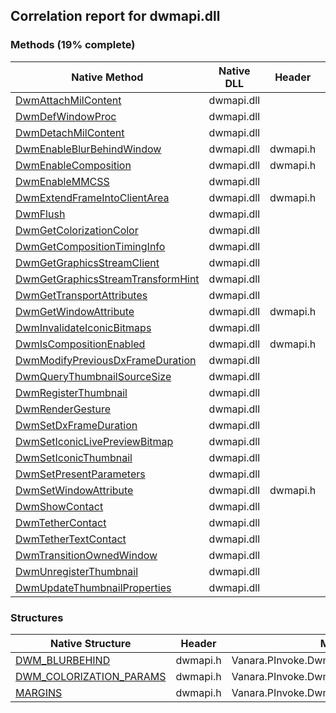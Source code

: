 ## Correlation report for dwmapi.dll
### Methods (19% complete)
Native Method | Native DLL | Header | Managed Method
---- | ---- | ---- | ----
[DwmAttachMilContent](https://www.google.com/search?num=5&q=DwmAttachMilContent+site%3Amsdn.microsoft.com) | dwmapi.dll |  | 
[DwmDefWindowProc](https://www.google.com/search?num=5&q=DwmDefWindowProc+site%3Amsdn.microsoft.com) | dwmapi.dll |  | 
[DwmDetachMilContent](https://www.google.com/search?num=5&q=DwmDetachMilContent+site%3Amsdn.microsoft.com) | dwmapi.dll |  | 
[DwmEnableBlurBehindWindow](https://www.google.com/search?num=5&q=DwmEnableBlurBehindWindow+site%3Amsdn.microsoft.com) | dwmapi.dll | dwmapi.h | Vanara.PInvoke.DwmApi.DwmEnableBlurBehindWindow
[DwmEnableComposition](https://www.google.com/search?num=5&q=DwmEnableComposition+site%3Amsdn.microsoft.com) | dwmapi.dll | dwmapi.h | Vanara.PInvoke.DwmApi.DwmEnableComposition
[DwmEnableMMCSS](https://www.google.com/search?num=5&q=DwmEnableMMCSS+site%3Amsdn.microsoft.com) | dwmapi.dll |  | 
[DwmExtendFrameIntoClientArea](https://www.google.com/search?num=5&q=DwmExtendFrameIntoClientArea+site%3Amsdn.microsoft.com) | dwmapi.dll | dwmapi.h | Vanara.PInvoke.DwmApi.DwmExtendFrameIntoClientArea
[DwmFlush](https://www.google.com/search?num=5&q=DwmFlush+site%3Amsdn.microsoft.com) | dwmapi.dll |  | 
[DwmGetColorizationColor](https://www.google.com/search?num=5&q=DwmGetColorizationColor+site%3Amsdn.microsoft.com) | dwmapi.dll |  | 
[DwmGetCompositionTimingInfo](https://www.google.com/search?num=5&q=DwmGetCompositionTimingInfo+site%3Amsdn.microsoft.com) | dwmapi.dll |  | 
[DwmGetGraphicsStreamClient](https://www.google.com/search?num=5&q=DwmGetGraphicsStreamClient+site%3Amsdn.microsoft.com) | dwmapi.dll |  | 
[DwmGetGraphicsStreamTransformHint](https://www.google.com/search?num=5&q=DwmGetGraphicsStreamTransformHint+site%3Amsdn.microsoft.com) | dwmapi.dll |  | 
[DwmGetTransportAttributes](https://www.google.com/search?num=5&q=DwmGetTransportAttributes+site%3Amsdn.microsoft.com) | dwmapi.dll |  | 
[DwmGetWindowAttribute](https://www.google.com/search?num=5&q=DwmGetWindowAttribute+site%3Amsdn.microsoft.com) | dwmapi.dll | dwmapi.h | Vanara.PInvoke.DwmApi.DwmGetWindowAttribute
[DwmInvalidateIconicBitmaps](https://www.google.com/search?num=5&q=DwmInvalidateIconicBitmaps+site%3Amsdn.microsoft.com) | dwmapi.dll |  | 
[DwmIsCompositionEnabled](https://www.google.com/search?num=5&q=DwmIsCompositionEnabled+site%3Amsdn.microsoft.com) | dwmapi.dll | dwmapi.h | Vanara.PInvoke.DwmApi.DwmIsCompositionEnabled
[DwmModifyPreviousDxFrameDuration](https://www.google.com/search?num=5&q=DwmModifyPreviousDxFrameDuration+site%3Amsdn.microsoft.com) | dwmapi.dll |  | 
[DwmQueryThumbnailSourceSize](https://www.google.com/search?num=5&q=DwmQueryThumbnailSourceSize+site%3Amsdn.microsoft.com) | dwmapi.dll |  | 
[DwmRegisterThumbnail](https://www.google.com/search?num=5&q=DwmRegisterThumbnail+site%3Amsdn.microsoft.com) | dwmapi.dll |  | 
[DwmRenderGesture](https://www.google.com/search?num=5&q=DwmRenderGesture+site%3Amsdn.microsoft.com) | dwmapi.dll |  | 
[DwmSetDxFrameDuration](https://www.google.com/search?num=5&q=DwmSetDxFrameDuration+site%3Amsdn.microsoft.com) | dwmapi.dll |  | 
[DwmSetIconicLivePreviewBitmap](https://www.google.com/search?num=5&q=DwmSetIconicLivePreviewBitmap+site%3Amsdn.microsoft.com) | dwmapi.dll |  | 
[DwmSetIconicThumbnail](https://www.google.com/search?num=5&q=DwmSetIconicThumbnail+site%3Amsdn.microsoft.com) | dwmapi.dll |  | 
[DwmSetPresentParameters](https://www.google.com/search?num=5&q=DwmSetPresentParameters+site%3Amsdn.microsoft.com) | dwmapi.dll |  | 
[DwmSetWindowAttribute](https://www.google.com/search?num=5&q=DwmSetWindowAttribute+site%3Amsdn.microsoft.com) | dwmapi.dll | dwmapi.h | Vanara.PInvoke.DwmApi.DwmSetWindowAttribute
[DwmShowContact](https://www.google.com/search?num=5&q=DwmShowContact+site%3Amsdn.microsoft.com) | dwmapi.dll |  | 
[DwmTetherContact](https://www.google.com/search?num=5&q=DwmTetherContact+site%3Amsdn.microsoft.com) | dwmapi.dll |  | 
[DwmTetherTextContact](https://www.google.com/search?num=5&q=DwmTetherTextContact+site%3Amsdn.microsoft.com) | dwmapi.dll |  | 
[DwmTransitionOwnedWindow](https://www.google.com/search?num=5&q=DwmTransitionOwnedWindow+site%3Amsdn.microsoft.com) | dwmapi.dll |  | 
[DwmUnregisterThumbnail](https://www.google.com/search?num=5&q=DwmUnregisterThumbnail+site%3Amsdn.microsoft.com) | dwmapi.dll |  | 
[DwmUpdateThumbnailProperties](https://www.google.com/search?num=5&q=DwmUpdateThumbnailProperties+site%3Amsdn.microsoft.com) | dwmapi.dll |  | 
### Structures
Native Structure | Header | Managed Structure
---- | ---- | ----
[DWM_BLURBEHIND](https://www.google.com/search?num=5&q=DWM_BLURBEHIND+site%3Amsdn.microsoft.com) | dwmapi.h | Vanara.PInvoke.DwmApi+DWM_BLURBEHIND
[DWM_COLORIZATION_PARAMS](https://www.google.com/search?num=5&q=DWM_COLORIZATION_PARAMS+site%3Amsdn.microsoft.com) | dwmapi.h | Vanara.PInvoke.DwmApi+DWM_COLORIZATION_PARAMS
[MARGINS](https://www.google.com/search?num=5&q=MARGINS+site%3Amsdn.microsoft.com) | dwmapi.h | Vanara.PInvoke.DwmApi+MARGINS

